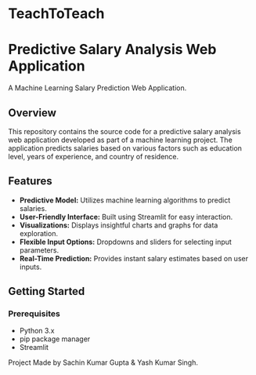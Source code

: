 # TeachToTeach
# Predictive Salary Analysis Web Application 
A Machine Learning Salary Prediction Web Application.



## Overview
This repository contains the source code for a predictive salary analysis web application developed as part of a machine learning project. The application predicts salaries based on various factors such as education level, years of experience, and country of residence.

## Features
- **Predictive Model:** Utilizes machine learning algorithms to predict salaries.
- **User-Friendly Interface:** Built using Streamlit for easy interaction.
- **Visualizations:** Displays insightful charts and graphs for data exploration.
- **Flexible Input Options:** Dropdowns and sliders for selecting input parameters.
- **Real-Time Prediction:** Provides instant salary estimates based on user inputs.

## Getting Started
### Prerequisites
- Python 3.x
- pip package manager
- Streamlit
  


Project Made by Sachin Kumar Gupta & Yash Kumar Singh.


